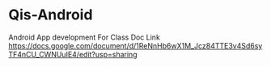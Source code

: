 # Qis-Android
Android App development 
For Class Doc Link
https://docs.google.com/document/d/1ReNnHb6wX1M_Jcz84TTE3v4Sd6syTF4nCU_CWNUuIE4/edit?usp=sharing

